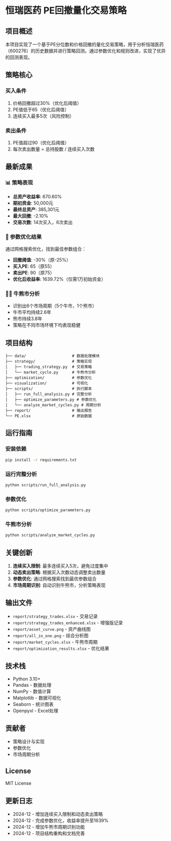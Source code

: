# 恒瑞医药 PE回撤量化交易策略

## 项目概述
本项目实现了一个基于PE分位数和价格回撤的量化交易策略，用于分析恒瑞医药（600276）的历史数据并进行策略回测。通过参数优化和规则改进，实现了优异的回测表现。

## 策略核心
### 买入条件
1. 价格回撤超过30%（优化后阈值）
2. PE值低于65（优化后阈值）
3. 连续买入最多5次（风险控制）

### 卖出条件
1. PE值超过90（优化后阈值）
2. 每次卖出数量 = 总持股数 / 连续买入次数

## 最新成果

### 📊 策略表现
- **总资产收益率**: 670.60%
- **期初资金**: 50,000元
- **最终总资产**: 385,301元
- **最大回撤**: -2.10%
- **交易次数**: 14次买入，6次卖出

### 🎯 参数优化结果
通过网格搜索优化，找到最佳参数组合：
- **回撤阈值**: -30%（原-25%）
- **买入PE**: 65（原55）
- **卖出PE**: 90（原75）
- **优化后收益率**: 1639.72%（仅需1万初始资金）

### 🐂🐻 牛熊市分析
- 识别出6个市场周期（5个牛市，1个熊市）
- 牛市平均持续2.6年
- 熊市持续3.8年
- 策略在不同市场环境下均表现稳健

## 项目结构
```
├── data/                    # 数据处理模块
├── strategy/                # 策略实现
│   ├── trading_strategy.py  # 交易策略
│   └── market_cycle.py      # 牛熊市分析
├── optimization/            # 参数优化
├── visualization/           # 可视化
├── scripts/                 # 执行脚本
│   ├── run_full_analysis.py # 完整分析
│   ├── optimize_parameters.py # 参数优化
│   └── analyze_market_cycles.py # 周期分析
├── report/                  # 输出报告
└── PE.xlsx                  # 原始数据
```

## 运行指南

### 安装依赖
```bash
pip install -r requirements.txt
```

### 运行完整分析
```bash
python scripts/run_full_analysis.py
```

### 参数优化
```bash
python scripts/optimize_parameters.py
```

### 牛熊市分析
```bash
python scripts/analyze_market_cycles.py
```

## 关键创新

1. **连续买入限制**: 最多连续买入5次，避免过度集中
2. **动态卖出策略**: 根据买入次数动态调整卖出数量
3. **参数优化**: 通过网格搜索找到最优参数组合
4. **市场周期识别**: 自动识别牛熊市，分析策略表现

## 输出文件
- `report/strategy_trades.xlsx` - 交易记录
- `report/strategy_trades_enhanced.xlsx` - 增强版记录
- `report/asset_curve.png` - 资产曲线图
- `report/all_in_one.png` - 综合分析图
- `report/market_cycles.xlsx` - 牛熊市周期
- `report/optimization_results.xlsx` - 优化结果

## 技术栈
- Python 3.10+
- Pandas - 数据处理
- NumPy - 数值计算
- Matplotlib - 数据可视化
- Seaborn - 统计图表
- Openpyxl - Excel处理

## 贡献者
- 策略设计与实现
- 参数优化
- 市场周期分析

## License
MIT License

## 更新日志
- 2024-12 - 增加连续买入限制和动态卖出策略
- 2024-12 - 完成参数优化，收益率提升至1639%
- 2024-12 - 增加牛熊市周期识别功能
- 2024-12 - 项目结构重构和文档完善